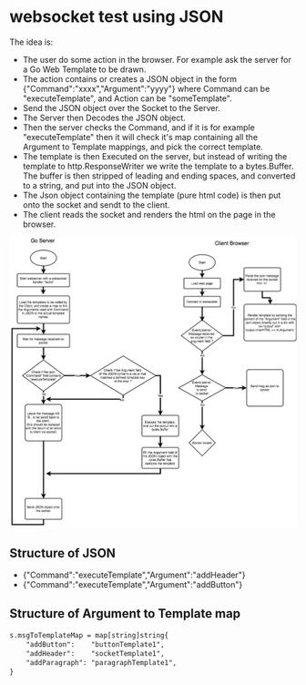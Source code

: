 # websocket test using JSON

The idea is:

* The user do some action in the browser. For example ask the server for a Go Web Template to be drawn.
* The action contains or creates a JSON object in the form {"Command":"xxxx","Argument":"yyyy"} where Command can be "executeTemplate", and Action can be "someTemplate".
* Send the JSON object over the Socket to the Server.
* The Server then Decodes the JSON object.
* Then the server checks the Command, and if it is for example "executeTemplate" then it will check it's map containing all the Argument to Template mappings, and pick the correct template.
* The template is then Executed on the server, but instead of writing the template to http.ResponseWriter we write the template to a bytes.Buffer. The buffer is then stripped of leading and ending spaces, and converted to a string, and put into the JSON object.
* The Json object containing the template (pure html code) is then put onto the socket and sendt to the client.
* The client reads the socket and renders the html on the page in the browser.

![alt text](https://github.com/postmannen/websocket-testing-json/blob/master/websocket-diagram.png)

## Structure of JSON

* {"Command":"executeTemplate","Argument":"addHeader"}
* {"Command":"executeTemplate","Argument":"addButton"}

## Structure of Argument to Template map

    s.msgToTemplateMap = map[string]string{
        "addButton":    "buttonTemplate1",
        "addHeader":    "socketTemplate1",
        "addParagraph": "paragraphTemplate1",
    }
